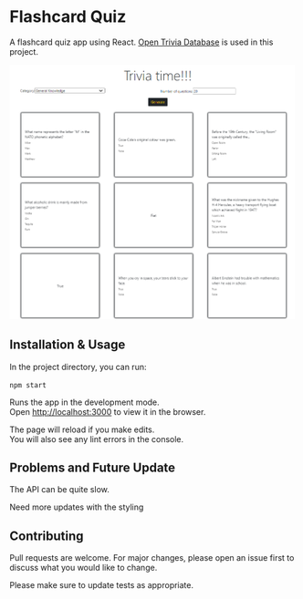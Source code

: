 # Flashcard Quiz

A flashcard quiz app using React. [Open Trivia Database](https://opentdb.com/) is used in this project.

<img src="screenshot.png" width="500"/>

## Installation & Usage

In the project directory, you can run:

 `npm start`

Runs the app in the development mode.\
Open [http://localhost:3000](http://localhost:3000) to view it in the browser.

The page will reload if you make edits.\
You will also see any lint errors in the console.

## Problems and Future Update
The API can be quite slow.

Need more updates with the styling


## Contributing
Pull requests are welcome. For major changes, please open an issue first to discuss what you would like to change.

Please make sure to update tests as appropriate.


